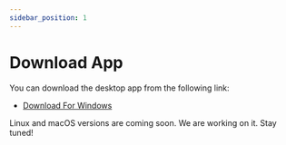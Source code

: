 ```yaml
---
sidebar_position: 1
---
```


# Download App

You can download the desktop app from the following link:
- [Download For Windows](https://github.com/ardagnsrn/devdumper/releases/latest/download/DevDumper-Setup.exe)

Linux and macOS versions are coming soon. We are working on it. Stay tuned!